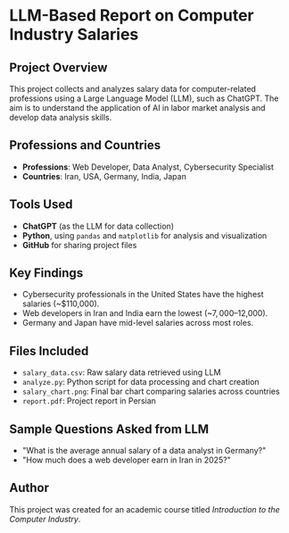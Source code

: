 # LLM-Based Report on Computer Industry Salaries

##  Project Overview
This project collects and analyzes salary data for computer-related professions using a Large Language Model (LLM), such as ChatGPT. The aim is to understand the application of AI in labor market analysis and develop data analysis skills.

##  Professions and Countries
- **Professions**: Web Developer, Data Analyst, Cybersecurity Specialist  
- **Countries**: Iran, USA, Germany, India, Japan

##  Tools Used
- **ChatGPT** (as the LLM for data collection)
- **Python**, using `pandas` and `matplotlib` for analysis and visualization
- **GitHub** for sharing project files

##  Key Findings
- Cybersecurity professionals in the United States have the highest salaries (~$110,000).
- Web developers in Iran and India earn the lowest (~$7,000–$12,000).
- Germany and Japan have mid-level salaries across most roles.

##  Files Included
- `salary_data.csv`: Raw salary data retrieved using LLM
- `analyze.py`: Python script for data processing and chart creation
- `salary_chart.png`: Final bar chart comparing salaries across countries
- `report.pdf`: Project report in Persian

##  Sample Questions Asked from LLM
- "What is the average annual salary of a data analyst in Germany?"
- "How much does a web developer earn in Iran in 2025?"

##  Author
This project was created for an academic course titled *Introduction to the Computer Industry*.
